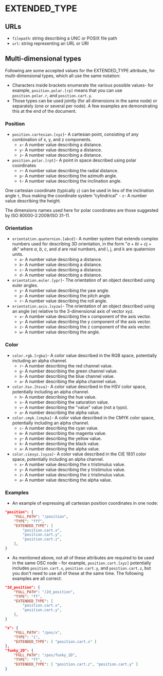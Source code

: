 # EXTENDED_TYPE

## URLs

- `filepath`: string describing a UNC or POSIX file path
- `url`: string representing an URL or URI

## Multi-dimensional types

Following are some accepted values for the EXTENDED_TYPE attribute, for multi-dimensional types, which all use the same notation:
- Characters inside brackets enumerate the various possible values- for example, `position.polar.[rp]` means that you can use `position.polar.r`, and `position.cart.y`.
-  Those types can be used jointly (for all dimensions in the same node) or separately (one or several per node). A few examples are demonstrating this at the end of the document.


### Position

- `position.cartesian.[xyz]`- A cartesian point, consisting of any combination of x, y, and z components.
  - `x`- A number value describing a distance.
  - `y`- A number value describing a distance.
  - `z`- A number value describing a distance.
- `position.polar.[rpt]`- A point in space described using polar coordinates
  - `r`- A number value describing the radial distance.
  - `p`- A number value describing the azimuth angle.
  - `t`- A number value describing the inclination angle.

One cartesian coordinate (typically `z`) can be used in lieu of the inclination angle `t`, thus making the coordinate system “cylindrical”
	- `z`- A number value describing the height.

The dimensions names used here for polar coordinates are those suggested by ISO 80000-2:2009/ISO 31-11.


### Orientation

- `orientation.quaternion.[abcd]`- A number system that extends complex numbers used for describing 3D orientation, in the form "*a* + *b*i + *c*j + *d*k" where *a*, *b*, *c*, and *d* are real numbers, and i, j, and k are quaternion units.
  - `a`- A number value describing a distance.
  - `b`- A number value describing a distance.
  - `c`- A number value describing a distance.
  - `d`- A number value describing a distance.
- `orientation.euler.[ypr]`- The orientation of an object described using euler angles.
  - `y`- A number value describing the yaw angle.
  - `p`- A number value describing the pitch angle.
  - `r`- A number value describing the roll angle.
- `orientation.axis.[xyzw]`- The orientation of an object described using an angle (w) relative to the 3-dimensional axis of vector xyz.
  - `x`- A number value describing the x component of the axis vector.
  - `y`- A number value describing the y component of the axis vector.
  - `z`- A number value describing the z component of the axis vector.
  - `w`- A number value describing the angle.

### Color

- `color.rgb.[rgba]`- A color value described in the RGB space, potentially including an alpha channel.
  - `r`- A number describing the red channel value.
  - `g`- A number describing the green channel value.
  - `b`- A number describing the blue channel value.
  - `a`- A number describing the alpha channel value.
- `color.hsv.[hsva]`- A color value described in the HSV color space, potentially including an alpha channel.
  - `h`- A number describing the hue value.
  - `s`- A number describing the saturation value.
  - `v`- A number describing the "value" value (not a typo).
  - `a`- A number describing the alpha value.
- `color.cmyk.[cmyka]`- A color value described in the CMYK color space, potentially including an alpha channel.
  - `c`- A number describing the cyan value.
  - `m`- A number describing the magenta value.
  - `y`- A number describing the yellow value.
  - `k`- A number describing the black value.
  - `a`- A number describing the alpha value.
- `color.ciexyz.[xyza]`- A color value described in the CIE 1931 color space, potentially including an alpha channel.
  - `x`- A number value describing the x tristimulus value.
  - `y`- A number value describing the y tristimulus value.
  - `z`- A number value describing the z tristimulus value.
  - `a`- A number value describing the alpha value.

### Examples 

- An example of expressing all cartesian position coordinates in one node:
~~~json
"position": {
	"FULL_PATH": "/position",
	"TYPE": "fff",
	"EXTENDED_TYPE": [
		"position.cart.x",
		"position.cart.y",
		"position.cart.z",
	],
}
~~~
- As mentioned above, not all of these attributes are required to be used in the same OSC node - for example, `position.cart.[xyz]` potentially includes `position.cart.x`, `position.cart.y`, and `position.cart.z`, but you don't need to use all of these at the same time.  The following examples are all correct:
~~~json
"2d_position": {
	"FULL_PATH": "/2d_position",
	"TYPE": "ff",
	"EXTENDED_TYPE": [
		"position.cart.x",
		"position.cart.y",
	],
}
~~~
~~~json
"x": {
	"FULL_PATH": "/pos/x",
	"TYPE": "i",
	"EXTENDED_TYPE": [ "position.cart.x" ]
},
"funky_2D": {
	"FULL_PATH": "/pos/funky_2D",
	"TYPE": "ff",
	"EXTENDED_TYPE": [ "position.cart.z", "position.cart.y" ]
}
~~~
